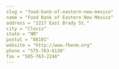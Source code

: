 ```yaml
---
slug = "food-bank-of-eastern-new-mexico"
name = "Food Bank of Eastern New Mexico"
address = "2217 East Brady St."
city = "Clovis"
state = "NM"
postal = "88101"
website = "http://www.fbenm.org"
phone = "575-763-6130"
fax = "505-763-2240"
---
```

